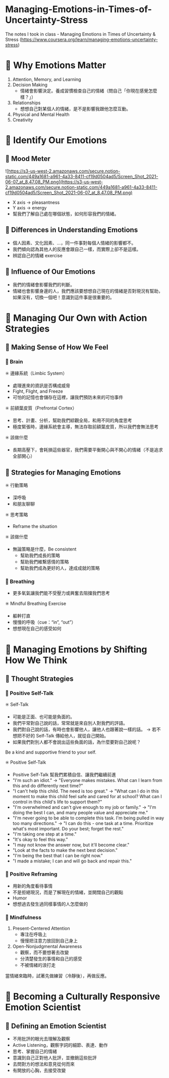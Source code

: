 # Managing-Emotions-in-Times-of-Uncertainty-Stress
The notes I took in class - Managing Emotions in Times of Uncertainty &amp; Stress (https://www.coursera.org/learn/managing-emotions-uncertainty-stress)

# 📍 Why Emotions Matter

1. Attention, Memory, and Learning
2. Decision Making
    - 情緒會影響決定。養成習慣檢查自己的情緒（問自己「你現在感覺怎麼樣？」）
3. Relationships
    - 想想自己對某個人的情緒，是不是影響我跟他怎麼互動。
4. Physical and Mental Health
5. Creativity

# 📍 Identify Our Emotions

## 🔷 Mood Meter

![https://s3-us-west-2.amazonaws.com/secure.notion-static.com/449a1681-a961-4a33-8411-cf19d0504ad5/Screen_Shot_2021-06-07_at_8.47.08_PM.png](https://s3-us-west-2.amazonaws.com/secure.notion-static.com/449a1681-a961-4a33-8411-cf19d0504ad5/Screen_Shot_2021-06-07_at_8.47.08_PM.png)

- X axis → pleasantness
- Y axis → energy
- 幫我們了解自己處在哪個狀態，如何形容我們的情緒。

## 🔷 Differences in Understanding Emotions

- 個人因素、文化因素、...，同一件事對每個人情緒的影響都不。
- 我們傾向認為其他人的反應會跟自己一樣，而實際上卻不是這樣。
- 辨認自己的情緒 exercise

## 🔷 Influence of Our Emotions

- 我們的情緒會影響我們的判斷。
- 情緒也會影響身邊的人，我們應該要想想自己現在的情緒是否對現況有幫助，如果沒有，切換一個吧！意識到這件事是很重要的。

# 📍 Managing Our Own with Action Strategies

## 🔷 Making Sense of How We Feel

### 🔶 Brain

✳️ 邊緣系統（Limbic System）

- 處理進來的資訊是否構成威脅
- Fight, Flight, and Freeze
- 可怕的記憶也會儲存在這裡，讓我們預防未來的可怕事件

✳️ 前額葉皮質（Prefrontal Cortex）

- 思考、計畫、分析，幫助我們綜觀全局，和用不同的角度思考
- 極度緊張時，邊緣系統會主導，無法存取前額葉皮質，所以我們會無法思考

✳️ 該做什麼

- 長期高壓下，會耗損這些器官，我們需要平衡開心與不開心的情緒（不是追求全部開心）

## 🔷 Strategies for Managing Emotions

✳️ 行動策略

- 深呼吸
- 和朋友聊聊

✳️ 思考策略

- Reframe the situation

✳️ 該做什麼

- 無論策略是什麼，Be consistent
    - 幫助我們成長的策略
    - 幫助我們維繫感情的策略
    - 幫助我們成為更好的人，達成成就的策略

### 🔶 Breathing

- 更多氧氣讓我們能不受壓力或興奮去阻擋我們思考

✳️ Mindful Breathing Exercise

- 軀幹打直
- 慢慢的呼吸（cue：“in”, “out”）
- 想想現在自己的感受如何

# 📍 Managing Emotions by Shifting How We Think

## 🔷 Thought Strategies

### 🔶 Positive Self-Talk

✳️ Self-Talk

- 可能是正面、也可能是負面的。
- 我們平常對自己說的話，常常就是來自別人對我們的評語。
- 我們對自己說的話，有時也會影響他人，讓他人也跟著說一樣的話。
→ 若不想把不好的 Self-Talk 傳給他人，就從自己開始。
- 如果我們對別人都不會說出這些負面的話，為什麼要對自己說呢？

Be a kind and supportive friend to your self.

✳️ Positive Self-Talk

- Positive Self-Talk 幫我們累積自信、讓我們繼續前進
- "I'm such an idiot."
 → "Everyone makes mistakes. What can I learn from this and do differently next time?"
- "I can't help this child. The need is too great."
→ "What can I do in this moment to make this child feel safe and cared for at school? What can I control in this child's life to support them?"
- "I'm overwhelmed and can't give enough to my job or family."
→ "I'm doing the best I can, and many people value and appreciate me."
- "I'm never going to be able to complete this task. I'm being pulled in way too many directions."
→ "I can do this - one task at a time. Prioritize what's most important. Do your best; forget the rest."
- "I'm taking one step at a time."
- "It's okay to feel this way."
- "I may not know the answer now, but it'll become clear."
- "Look at the facts to make the next best decision."
- "I'm being the best that I can be right now."
- "I made a mistake; I can and will go back and repair this."

### 🔶 Positive Reframing

- 用新的角度看待事情
- 不是拒絕現況，而是了解現在的情緒，並開闊自己的觀點
- Humor
- 想想過去發生過同樣事情的人怎麼做的

### 🔶 Mindfulness

1. Present-Centered Attention
    - 專注在呼吸上
    - 慢慢把注意力放回到自己身上
2. Open-Nonjudgmental Awareness
    - 觀察，而不要想著去改變
    - 分清楚發生的事情和自己的感受
    - 不被情緒的浪打走

當情緒來臨時，試著先做練習（冷靜後），再做反應。

# 📍 Becoming a Culturally Responsive Emotion Scientist

## 🔷 Defining an Emotion Scientist

- 不用批評的眼光去理解及觀察
- Active Listening，觀察字詞的細節、表達、動作
- 思考、掌握自己的情緒
- 意識到自己正對他人批評，並撤銷這些批評
- 去問對方的想法和意見從何而來
- 有開放的心胸，去接受改變
